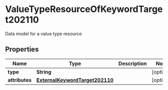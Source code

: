 

# ValueTypeResourceOfKeywordTarget202110

Data model for a value type resource

## Properties

Name | Type | Description | Notes
------------ | ------------- | ------------- | -------------
**type** | **String** |  |  [optional]
**attributes** | [**ExternalKeywordTarget202110**](ExternalKeywordTarget202110.md) |  |  [optional]



